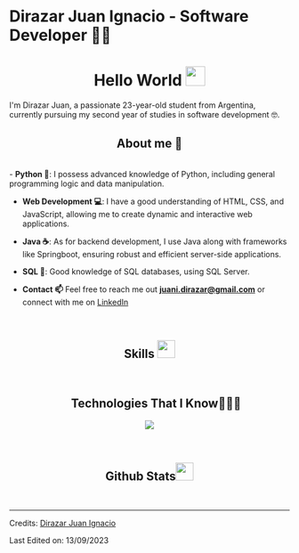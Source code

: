 # Dirazar Juan Ignacio - Software Developer 👨‍💻
<h1 align="center">Hello World <img src="https://media.giphy.com/media/hvRJCLFzcasrR4ia7z/giphy.gif" width="35"></h1>
I'm Dirazar Juan, a passionate 23-year-old student from Argentina, currently pursuing my second year of studies in software development 🤓.

<br>
<div align="center">
  <h2>About me 🚀</h2>
</div>
<br>
<!--Intro start-->
<summary>
  - <b>Python 🐍</b>: I possess advanced knowledge of Python, including general programming logic and data manipulation.

  - <b>Web Development 💻</b>: I have a good understanding of HTML, CSS, and JavaScript, allowing me to create dynamic and interactive web applications.

  - <b>Java ☕</b>: As for backend development, I use Java along with frameworks like Springboot, ensuring robust and efficient server-side applications.
  
  - <b>SQL 💾</b>: Good knowledge of SQL databases, using SQL Server.

  - <b>Contact 📫</b> Feel free to reach me out **juani.dirazar@gmail.com** or connect with me on [LinkedIn](www.linkedin.com/in/juani-dirazar)
</summary>
<!--Intro end-->

<br>
<div align="center">
  <h2>Skills <img src="https://media2.giphy.com/media/QssGEmpkyEOhBCb7e1/giphy.gif?cid=ecf05e47a0n3gi1bfqntqmob8g9aid1oyj2wr3ds3mg700bl&rid=giphy.gif" width =32px></h2>
</div>
<br>

<!--h1 without bottom border-->
<div id="user-content-toc">
  <ul align="center">
    <h2>Technologies That I Know👨🏻‍💻</h2>
  </ul>
</div>


<!--tech stack icons-->
<p align="center">
  <a href="https://skillicons.dev">
    <img src="https://skillicons.dev/icons?i=git,bootstrap,tailwind,css,github,html,java,js,mongodb,mysql,nextjs,nodejs,py,react,spring&perline=10" />
  </a>
</p>


<div align="center">
<br>
  <h2>Github Stats<img src="https://media.giphy.com/media/iY8CRBdQXODJSCERIr/giphy.gif" width=32px> </h2> 
<br>
</div>


-----
Credits: [Dirazar Juan Ignacio](https://github.com/JuanIDirazar)

Last Edited on: 13/09/2023
